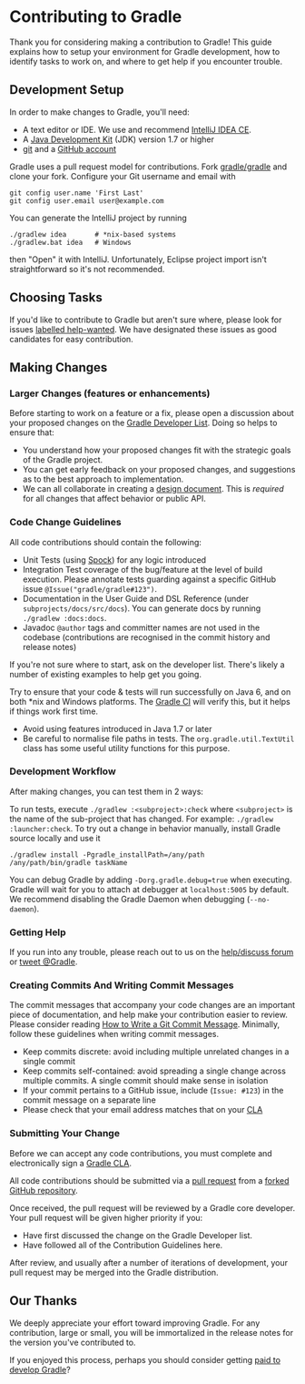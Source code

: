 # Contributing to Gradle
Thank you for considering making a contribution to Gradle! This guide explains how to setup your environment for Gradle development, how to identify tasks to work on, and where to get help if you encounter trouble.

## Development Setup
In order to make changes to Gradle, you'll need:

* A text editor or IDE. We use and recommend [IntelliJ IDEA CE](http://www.jetbrains.com/idea/).
* A [Java Development Kit](http://www.oracle.com/technetwork/java/javase/downloads/index.html) (JDK) version 1.7 or higher
* [git](https://git-scm.com/) and a [GitHub account](https://github.com/join)

Gradle uses a pull request model for contributions. Fork [gradle/gradle](https://github.com/gradle/gradle) and clone your fork. Configure your Git username and email with
```
git config user.name 'First Last'
git config user.email user@example.com
```

You can generate the IntelliJ project by running
```
./gradlew idea       # *nix-based systems
./gradlew.bat idea   # Windows
```
then "Open" it with IntelliJ. Unfortunately, Eclipse project import isn't straightforward so it's not recommended.

## Choosing Tasks
If you'd like to contribute to Gradle but aren't sure where, please look for issues [labelled help-wanted](https://github.com/gradle/gradle/labels/help-wanted). We have designated these issues as good candidates for easy contribution.

## Making Changes

### Larger Changes (features or enhancements)
Before starting to work on a feature or a fix, please open a discussion about your proposed changes on the [Gradle Developer List](https://groups.google.com/forum/#!forum/gradle-dev).
Doing so helps to ensure that:
* You understand how your proposed changes fit with the strategic goals of the Gradle project.
* You can get early feedback on your proposed changes, and suggestions as to the best approach to implementation.
* We can all collaborate in creating a [design document](design-docs). This is _required_ for all changes that affect behavior or public API.
    
### Code Change Guidelines
All code contributions should contain the following:

* Unit Tests (using [Spock](http://spockframework.org/spock/docs/1.1-rc-2/index.html)) for any logic introduced
* Integration Test coverage of the bug/feature at the level of build execution. Please annotate tests guarding against a specific GitHub issue `@Issue("gradle/gradle#123")`.
* Documentation in the User Guide and DSL Reference (under `subprojects/docs/src/docs`). You can generate docs by running `./gradlew :docs:docs`.
* Javadoc `@author` tags and committer names are not used in the codebase (contributions are recognised in the commit history and release notes)

If you're not sure where to start, ask on the developer list. There's likely a number of existing examples to help get you going.

Try to ensure that your code & tests will run successfully on Java 6, and on both *nix and Windows platforms.
The [Gradle CI](http://builds.gradle.org/) will verify this, but it helps if things work first time.

* Avoid using features introduced in Java 1.7 or later
* Be careful to normalise file paths in tests. The `org.gradle.util.TextUtil` class has some useful utility functions for this purpose.

### Development Workflow
After making changes, you can test them in 2 ways:

To run tests, execute `./gradlew :<subproject>:check` where `<subproject>` is the name of the sub-project that has changed. For example: `./gradlew :launcher:check`.
To try out a change in behavior manually, install Gradle source locally and use it
```
./gradlew install -Pgradle_installPath=/any/path
/any/path/bin/gradle taskName
```

You can debug Gradle by adding `-Dorg.gradle.debug=true` when executing. Gradle will wait for you to attach at debugger at `localhost:5005` by default. We recommend disabling the Gradle Daemon when debugging (`--no-daemon`).

### Getting Help
If you run into any trouble, please reach out to us on the [help/discuss forum](https://discuss.gradle.org/c/help-discuss) or [tweet @Gradle](https://twitter.com/gradle).

### Creating Commits And Writing Commit Messages
The commit messages that accompany your code changes are an important piece of documentation, and help make your contribution easier to review.
Please consider reading [How to Write a Git Commit Message](http://chris.beams.io/posts/git-commit/). Minimally, follow these guidelines when writing commit messages.

* Keep commits discrete: avoid including multiple unrelated changes in a single commit
* Keep commits self-contained: avoid spreading a single change across multiple commits. A single commit should make sense in isolation
* If your commit pertains to a GitHub issue, include (`Issue: #123`) in the commit message on a separate line
* Please check that your email address matches that on your [CLA](http://gradle.org/contributor-license-agreement/)

### Submitting Your Change
Before we can accept any code contributions, you must complete and electronically sign a [Gradle CLA](http://gradle.org/contributor-license-agreement/).

All code contributions should be submitted via a [pull request](https://help.github.com/articles/using-pull-requests) from a [forked GitHub repository](https://help.github.com/articles/fork-a-repo).

Once received, the pull request will be reviewed by a Gradle core developer. Your pull request will be given higher priority if you:
* Have first discussed the change on the Gradle Developer list.
* Have followed all of the Contribution Guidelines here.

After review, and usually after a number of iterations of development, your pull request may be merged into the Gradle distribution.

## Our Thanks
We deeply appreciate your effort toward improving Gradle. For any contribution, large or small, you will be immortalized in the release notes for the version you've contributed to. 
  
If you enjoyed this process, perhaps you should consider getting [paid to develop Gradle](https://gradle.com/careers)? 





